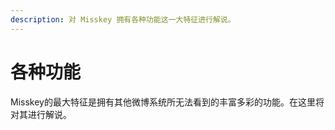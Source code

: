```yaml
---
description: 对 Misskey 拥有各种功能这一大特征进行解说。
---
```


# 各种功能

Misskey的最大特征是拥有其他微博系统所无法看到的丰富多彩的功能。在这里将对其进行解说。

<MkIndex :sort="(a, b) => b.name - a.name"></MkIndex>
